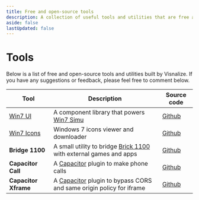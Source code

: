 ```yaml
---
title: Free and open-source tools
description: A collection of useful tools and utilities that are free and open-source, built by Visnalize.
aside: false
lastUpdated: false
---
```


# Tools

Below is a list of free and open-source tools and utilities built by Visnalize. If you have any suggestions or feedback, please feel free to comment below.

| Tool | Description | Source code |
| --- | --- | --- |
| [Win7 UI](https://win7ui.visnalize.com/) | A component library that powers [Win7 Simu](./win7simu/about.md) | [<iconify-icon icon="logos:github-icon" /> Github](https://github.com/visnalize/win7-ui)
| [Win7 Icons](https://win7icons.visnalize.com/) | Windows 7 icons viewer and downloader | [<iconify-icon icon="logos:github-icon" /> Github](https://github.com/visnalize/win7-icons)
| __Bridge 1100__ | A small utility to bridge [Brick 1100](./brick1100/about.md) with external games and apps | [<iconify-icon icon="logos:github-icon" /> Github](https://github.com/Visnalize/bridge-1100)
| __Capacitor Call__ | A [Capacitor](https://capacitorjs.com/) plugin to make phone calls | [<iconify-icon icon="logos:github-icon" /> Github](https://github.com/Visnalize/capacitor-plugin-call)
| __Capacitor Xframe__ | A [Capacitor](https://capacitorjs.com/) plugin to bypass CORS and same origin policy for iframe | [<iconify-icon icon="logos:github-icon" /> Github](https://github.com/Visnalize/capacitor-plugin-call)
